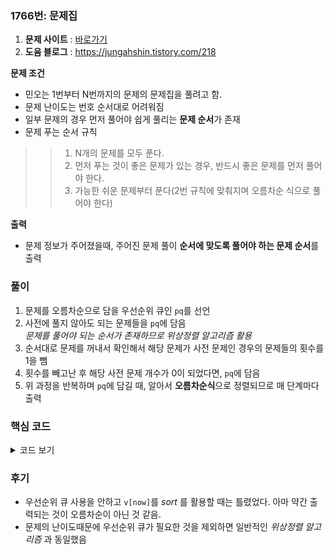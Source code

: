 ### 1766번: 문제집

1. **문제 사이트** : [바로가기](https://www.acmicpc.net/problem/1766)
2. **도움 블로그** : https://jungahshin.tistory.com/218

**문제 조건**
- 민오는 1번부터 N번까지의 문제의 문제집을 풀려고 함.
- 문제 난이도는 번호 순서대로 어려워짐
- 일부 문제의 경우 먼저 풀어야 쉽게 풀리는 **문제 순서**가 존재
- 문제 푸는 순서 규칙
> > 1. N개의 문제를 모두 푼다.
> > 2. 먼저 푸는 것이 좋은 문제가 있는 경우, 반드시 좋은 문제를 먼저 풀어야 한다.
> > 3. 가능한 쉬운 문제부터 푼다(2번 규칙에 맞춰지며 오름차순 식으로 풀어야 한다)

**출력**  
- 문제 정보가 주어졌을때, 주어진 문제 풀이 **순서에 맞도록 풀어야 하는 문제 순서**를 출력

### 풀이
1. 문제를 오름차순으로 담을 우선순위 큐인 `pq`를 선언
2. 사전에 풀지 않아도 되는 문제들을 `pq`에 담음  
_문제를 풀어야 되는 순서가 존재하므로 위상정렬 알고리즘 활용_
4. 순서대로 문제를 꺼내서 확인해서 해당 문제가 사전 문제인 경우의 문제들의 횟수를 1을 뺌
5. 횟수를 빼고난 후 해당 사전 문제 개수가 0이 되었다면, `pq`에 담음
6. 위 과정을 반복하며 `pq`에 담길 때, 알아서 **오름차순식**으로 정렬되므로 매 단계마다 출력

### 핵심 코드

<details>
<summary>코드 보기</summary>

```cpp
void solve() {
    priority_queue<int, vector<int>, greater<int>> pq;
    for(int i = 1; i <= n; i++)
        if(!degree[i]) pq.push(i);
    
    while(!pq.empty()) {
        int now = pq.top(); pq.pop();
        cout << now << ' ';
        for(int i = 0; i < v[now].size(); i++) {
            if(--degree[v[now][i]] == 0) pq.push(v[now][i]);
        }
    }
}
```
- 출력할 문제를 순서대로 출력할 우선순위 큐 `pq`를 선언
- 사전 문제가 필요 없는 문제들을 `pq`에 담음
- 현재 문제를 `now`에 저장한 후, `now`를 사전 문제로 요구하는 문제들을 확인하여 해당 횟수를 줄임
- 횟수를 줄여서 해당 관련된 문제가 사전 문제 요구 개수가 0이면은 풀 수 있는 것이므로 `pq`에 해당 문제를 담음
- 위 과정을 반복하면서 단계마다, `now`를 출력함.
</details>

### 후기
- 우선순위 큐 사용을 안하고 `v[now]`를 _sort_ 를 활용할 때는 틀렸었다. 아마 약간 출력되는 것이 오름차순이 아닌 것 같음.
- 문제의 난이도때문에 우선순위 큐가 필요한 것을 제외하면 일반적인 _위상정렬 알고리즘_ 과 동일했음